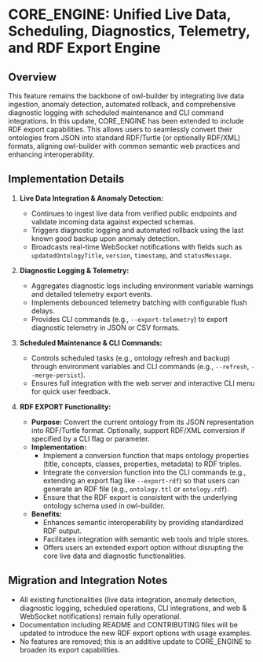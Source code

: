# CORE_ENGINE: Unified Live Data, Scheduling, Diagnostics, Telemetry, and RDF Export Engine

## Overview
This feature remains the backbone of owl-builder by integrating live data ingestion, anomaly detection, automated rollback, and comprehensive diagnostic logging with scheduled maintenance and CLI command integrations. In this update, CORE_ENGINE has been extended to include RDF export capabilities. This allows users to seamlessly convert their ontologies from JSON into standard RDF/Turtle (or optionally RDF/XML) formats, aligning owl-builder with common semantic web practices and enhancing interoperability.

## Implementation Details
1. **Live Data Integration & Anomaly Detection:**
   - Continues to ingest live data from verified public endpoints and validate incoming data against expected schemas.
   - Triggers diagnostic logging and automated rollback using the last known good backup upon anomaly detection.
   - Broadcasts real-time WebSocket notifications with fields such as `updatedOntologyTitle`, `version`, `timestamp`, and `statusMessage`.

2. **Diagnostic Logging & Telemetry:**
   - Aggregates diagnostic logs including environment variable warnings and detailed telemetry export events.
   - Implements debounced telemetry batching with configurable flush delays.
   - Provides CLI commands (e.g., `--export-telemetry`) to export diagnostic telemetry in JSON or CSV formats.

3. **Scheduled Maintenance & CLI Commands:**
   - Controls scheduled tasks (e.g., ontology refresh and backup) through environment variables and CLI commands (e.g., `--refresh`, `--merge-persist`).
   - Ensures full integration with the web server and interactive CLI menu for quick user feedback.

4. **RDF EXPORT Functionality:**
   - **Purpose:** Convert the current ontology from its JSON representation into RDF/Turtle format. Optionally, support RDF/XML conversion if specified by a CLI flag or parameter.
   - **Implementation:**
        - Implement a conversion function that maps ontology properties (title, concepts, classes, properties, metadata) to RDF triples.
        - Integrate the conversion function into the CLI commands (e.g., extending an export flag like `--export-rdf`) so that users can generate an RDF file (e.g., `ontology.ttl` or `ontology.rdf`).
        - Ensure that the RDF export is consistent with the underlying ontology schema used in owl-builder.
   - **Benefits:**
        - Enhances semantic interoperability by providing standardized RDF output.
        - Facilitates integration with semantic web tools and triple stores.
        - Offers users an extended export option without disrupting the core live data and diagnostic functionalities.

## Migration and Integration Notes
- All existing functionalities (live data integration, anomaly detection, diagnostic logging, scheduled operations, CLI integrations, and web & WebSocket notifications) remain fully operational.
- Documentation including README and CONTRIBUTING files will be updated to introduce the new RDF export options with usage examples.
- No features are removed; this is an additive update to CORE_ENGINE to broaden its export capabilities.
